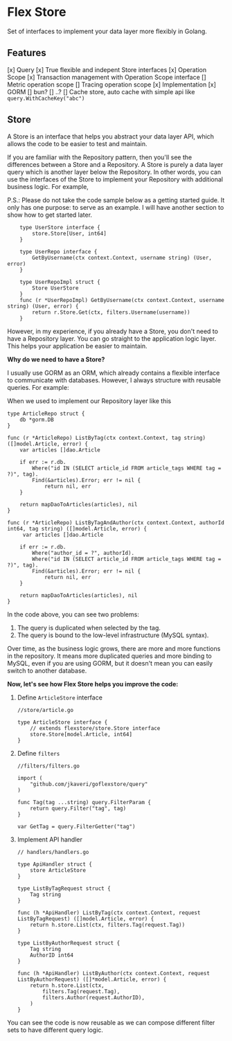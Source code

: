 # Flex Store

Set of interfaces to implement your data layer more flexibly in Golang.

## Features

[x] Query
    [x] True flexible and indepent Store interfaces
[x] Operation Scope
    [x] Transaction management with Operation Scope interface
    [] Metric operation scope
    [] Tracing operation scope
[x] Implementation
    [x] GORM
    [] bun?
    [] ..?
[] Cache store, auto cache with simple api like `query.WithCacheKey("abc")`

## Store

A Store is an interface that helps you abstract your data layer API, which allows the code to be easier to test and maintain.

If you are familiar with the Repository pattern, then you'll see the differences between a Store and a Repository. A Store is purely a data layer query which is another layer below the Repository. In other words, you can use the interfaces of the Store to implement your Repository with additional business logic. For example,

P.S.: Please do not take the code sample below as a getting started guide. It only has one purpose: to serve as an example. I will have another section to show how to get started later.

```golang
    type UserStore interface {
        store.Store[User, int64]
    }

    type UserRepo interface {
        GetByUsername(ctx context.Context, username string) (User, error)
    }

    type UserRepoImpl struct {
        Store UserStore
    }
    func (r *UserRepoImpl) GetByUsername(ctx context.Context, username string) (User, error) {
        return r.Store.Get(ctx, filters.Username(username))
    }
```

However, in my experience, if you already have a Store, you don't need to have a Repository layer. You can go straight to the application logic layer. This helps your application be easier to maintain.

**Why do we need to have a Store?**

I usually use GORM as an ORM, which already contains a flexible interface to communicate with databases. However, I always structure with reusable queries. For example:

When we used to implement our Repository layer like this

```golang
type ArticleRepo struct {
    db *gorm.DB
}

func (r *ArticleRepo) ListByTag(ctx context.Context, tag string) ([]model.Article, error) {
    var articles []dao.Article

    if err := r.db.
        Where("id IN (SELECT article_id FROM article_tags WHERE tag = ?)", tag).
        Find(&articles).Error; err != nil {
            return nil, err
    }

    return mapDaoToArticles(articles), nil
}

func (r *ArticleRepo) ListByTagAndAuthor(ctx context.Context, authorId int64, tag string) ([]model.Article, error) {
     var articles []dao.Article

    if err := r.db.
        Where("author_id = ?", authorId).
        Where("id IN (SELECT article_id FROM article_tags WHERE tag = ?)", tag).
        Find(&articles).Error; err != nil {
            return nil, err
    }

    return mapDaoToArticles(articles), nil
}
```

In the code above, you can see two problems:

1. The query is duplicated when selected by the tag.
2. The query is bound to the low-level infrastructure (MySQL syntax).

Over time, as the business logic grows, there are more and more functions in the repository. It means more duplicated queries and more binding to MySQL, even if you are using GORM, but it doesn't mean you can easily switch to another database.

**Now, let's see how Flex Store helps you improve the code:**

1. Define `ArticleStore` interface

    ```golang
    //store/article.go

    type ArticleStore interface {
        // extends flexstore/store.Store interface
        store.Store[model.Article, int64]
    }

    ```

1. Define `filters`

    ```golang
    //filters/filters.go

    import (
        "github.com/jkaveri/goflexstore/query"
    )

    func Tag(tag ...string) query.FilterParam {
        return query.Filter("tag", tag)
    }

    var GetTag = query.FilterGetter("tag")

    ```

1. Implement API handler

    ```golang
    // handlers/handlers.go

    type ApiHandler struct {
        store ArticleStore
    }

    type ListByTagRequest struct {
        Tag string
    }

    func (h *ApiHandler) ListByTag(ctx context.Context, request ListByTagRequest) ([]model.Article, error) {
        return h.store.List(ctx, filters.Tag(request.Tag))
    }

    type ListByAuthorRequest struct {
        Tag string
        AuthorID int64
    }

    func (h *ApiHandler) ListByAuthor(ctx context.Context, request ListByAuthorRequest) ([]*model.Article, error) {
        return h.store.List(ctx,
            filters.Tag(request.Tag),
            filters.Author(request.AuthorID),
        )
    }

    ```

You can see the code is now reusable as we can compose different filter sets to have different query logic.
